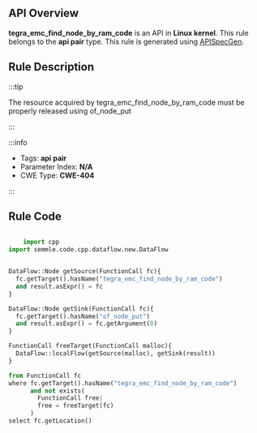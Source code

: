 ---
---


## API Overview
**tegra_emc_find_node_by_ram_code** is an API in **Linux kernel**. This rule belongs to the **api pair** type. This rule is generated using [APISpecGen](../../tools/APISpecGen).
## Rule Description

:::tip

The resource acquired by tegra_emc_find_node_by_ram_code must be properly released using of_node_put

:::

:::info

- Tags: **api pair**
- Parameter Index: **N/A**
- CWE Type: **CWE-404**

:::

## Rule Code
```python

    import cpp
import semmle.code.cpp.dataflow.new.DataFlow


DataFlow::Node getSource(FunctionCall fc){
  fc.getTarget().hasName("tegra_emc_find_node_by_ram_code")
  and result.asExpr() = fc
}

DataFlow::Node getSink(FunctionCall fc){
  fc.getTarget().hasName("of_node_put")
  and result.asExpr() = fc.getArgument(0)
}

FunctionCall freeTarget(FunctionCall malloc){
  DataFlow::localFlow(getSource(malloc), getSink(result))
}

from FunctionCall fc
where fc.getTarget().hasName("tegra_emc_find_node_by_ram_code")
      and not exists(
        FunctionCall free| 
        free = freeTarget(fc)
      )
select fc.getLocation()

    
```